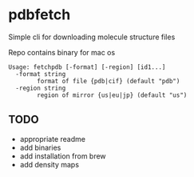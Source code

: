 # pdbfetch

Simple cli for downloading molecule structure files

Repo contains binary for mac os

```
Usage: fetchpdb [-format] [-region] [id1...]
  -format string
    	format of file {pdb|cif} (default "pdb")
  -region string
    	region of mirror {us|eu|jp} (default "us")
```

## TODO
- appropriate readme
- add binaries
- add installation from brew
- add density maps